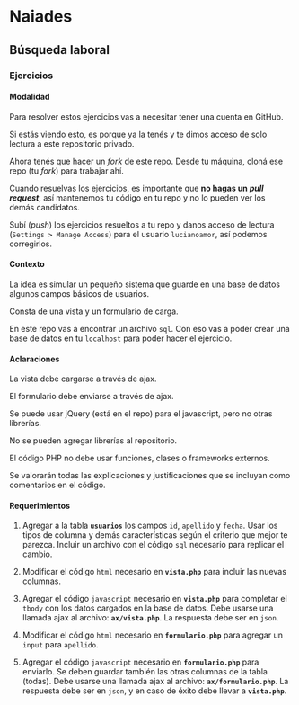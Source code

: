 # Naiades
## Búsqueda laboral
### Ejercicios

#### Modalidad
Para resolver estos ejercicios vas a necesitar tener una cuenta en GitHub.

Si estás viendo esto, es porque ya la tenés y te dimos acceso de solo lectura a este repositorio privado.

Ahora tenés que hacer un *fork* de este repo. Desde tu máquina, cloná ese repo (tu *fork*) para trabajar ahí.

Cuando resuelvas los ejercicios, es importante que **no hagas un _pull request_**, así mantenemos tu código en tu repo y no lo pueden ver los demás candidatos.

Subí (*push*) los ejercicios resueltos a tu repo y danos acceso de lectura (`Settings > Manage Access`) para el usuario `lucianoamor`, así podemos corregirlos.

#### Contexto
La idea es simular un pequeño sistema que guarde en una base de datos algunos campos básicos de usuarios.

Consta de una vista y un formulario de carga.

En este repo vas a encontrar un archivo `sql`. Con eso vas a poder crear una base de datos en tu `localhost` para poder hacer el ejercicio.

#### Aclaraciones
La vista debe cargarse a través de ajax.

El formulario debe enviarse a través de ajax.

Se puede usar jQuery (está en el repo) para el javascript, pero no otras librerías.

No se pueden agregar librerías al repositorio.

El código PHP no debe usar funciones, clases o frameworks externos.

Se valorarán todas las explicaciones y justificaciones que se incluyan como comentarios en el código.

#### Requerimientos
1. Agregar a la tabla **`usuarios`** los campos `id`, `apellido` y `fecha`. Usar los tipos de columna y demás características según el criterio que mejor te parezca. Incluir un archivo con el código `sql` necesario para replicar el cambio.

2. Modificar el código `html` necesario en **`vista.php`** para incluir las nuevas columnas.

3. Agregar el código `javascript` necesario en **`vista.php`** para completar el `tbody` con los datos cargados en la base de datos. Debe usarse una llamada ajax al archivo: **`ax/vista.php`**. La respuesta debe ser en `json`.

4. Modificar el código `html` necesario en **`formulario.php`** para agregar un `input` para `apellido`.

5. Agregar el código `javascript` necesario en **`formulario.php`** para enviarlo. Se deben guardar también las otras columnas de la tabla (todas). Debe usarse una llamada ajax al archivo: **`ax/formulario.php`**. La respuesta debe ser en `json`, y en caso de éxito debe llevar a **`vista.php`**.
